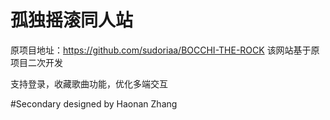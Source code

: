# 孤独摇滚同人站

原项目地址：https://github.com/sudoriaa/BOCCHI-THE-ROCK
该网站基于原项目二次开发

支持登录，收藏歌曲功能，优化多端交互

#Secondary designed by Haonan Zhang
